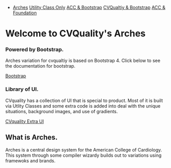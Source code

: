 <div class='cvqualityboot_nav'><ul class="ul_none flex bg_primary block flex m-t_3 p_4 ul_none w_100">
    <li class="flex_auto p_1">
        <a href="/" id="home_nav" class="bg_primary c_white br_white-1 br_solid br_1 h:bg_primary-n2 br_radius p-x_4 p-y_3">Arches</a>
        <a href="/uconly_acc/" id="noframework_nav" class="bg_primary c_white br_white-1 br_solid br_1 h:bg_primary-n2 br_radius p-x_4 p-y_3">Utility Class Only</a>
        <a href="/boot_acc/" id="accboot_nav" class="bg_primary c_white br_white-1 br_solid br_1 h:bg_primary-n2 br_radius p-x_4 p-y_3">ACC &amp; Bootstrap</a>
        <a href="/boot_cvquality/" id="cvqualityboot_nav" class="bg_primary c_white br_white-1 br_solid br_1 h:bg_primary-n2 br_radius p-x_4 p-y_3">CVQualtiy &amp; Bootstrap</a>
        <a href="/zurb_acc/" id="accfoundation_nav" class="bg_primary c_white br_white-1 br_solid br_1 h:bg_primary-n2 br_radius p-x_4 p-y_3">ACC & Foundation</a>
    </li>
</ul>
<div class="p_4 bg_white">
	<div class="jumbotron relative overflow_hidden br_round blue-grey">
		<div class="container p-x_4 max-w_4 w_auto m_auto">
			<h1 class="c_black font_10:lg font_6 font_8:md">Welcome to CVQuality's Arches</h1>
			<div class="flex">
				<div class="flex_auto p-x_3 w_50">
					<h3 class="c_black font_5:lg font_3 font_4:md">Powered by Bootstrap.</h3>
					<p class="font_1 font_1:md font_3:lg">
						Arches variation for cvqualtiy is based on Bootstrap 4. Click below to see the documentation for
						bootstrap.
					</p>
					<div>
						<a
							class="br_radius btn btn-primary c_white  gradient_teal h:gradient_teal-reverse"
							href="https://getbootstrap.com/docs/4.0/getting-started/introduction/"
							role="button"
							>Bootstrap</a
						>
					</div>
				</div>
				<div class="flex_auto p-x_3 w_50">
					<h3 class="c_black font_5:lg font_3 font_4:md">Library of UI.</h3>
					<p class="font_1 font_1:md font_3:lg">
						CVquality has a collection of UI that is special to product. Most of it is built via Utlity
						Classes and some extra code is added into deal with the unique situations, background images,
						and use of gradients.
					</p>
					<div>
						<a
							class="br_radius btn btn-primary c_white  gradient_teal h:gradient_teal-reverse"
							href="section-recipes-cvqualtiy.html"
							role="button"
							>CVquality Extra UI</a
						>
					</div>
				</div>
			</div>
		</div>
	</div>
</div>

## What is Arches.

Arches is a central design system for the American College of Cardiology. This system through some compiler wizardy builds out to variations using framewoks and brands. 
</div>
